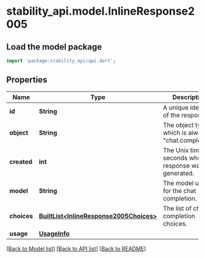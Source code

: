 # stability_api.model.InlineResponse2005

## Load the model package
```dart
import 'package:stability_api/api.dart';
```

## Properties
Name | Type | Description | Notes
------------ | ------------- | ------------- | -------------
**id** | **String** | A unique identifier of the response. | 
**object** | **String** | The object type, which is always \"chat.completion\". | 
**created** | **int** | The Unix time in seconds when the response was generated. | 
**model** | **String** | The model used for the chat completion. | 
**choices** | [**BuiltList&lt;InlineResponse2005Choices&gt;**](InlineResponse2005Choices.md) | The list of chat completion choices. | 
**usage** | [**UsageInfo**](UsageInfo.md) |  | [optional] 

[[Back to Model list]](../README.md#documentation-for-models) [[Back to API list]](../README.md#documentation-for-api-endpoints) [[Back to README]](../README.md)


